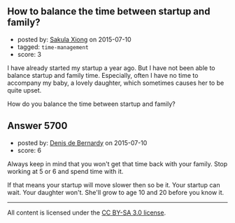 ## How to balance the time between startup and family?

- posted by: [Sakula Xiong](https://stackexchange.com/users/6536467/sakula-xiong) on 2015-07-10
- tagged: `time-management`
- score: 3

I have already started my startup a year ago. But I have not been able to balance startup and family time. Especially, often I have no time to accompany my baby, a lovely daughter, which sometimes causes her to be quite upset.

How do you balance the time between startup and family?


## Answer 5700

- posted by: [Denis de Bernardy](https://stackexchange.com/users/182468/denis-de-bernardy) on 2015-07-10
- score: 6

Always keep in mind that you won't get that time back with your family. Stop working at 5 or 6 and spend time with it.

If that means your startup will move slower then so be it. Your startup can wait. Your daughter won't. She'll grow to age 10 and 20 before you know it.



---

All content is licensed under the [CC BY-SA 3.0 license](https://creativecommons.org/licenses/by-sa/3.0/).
